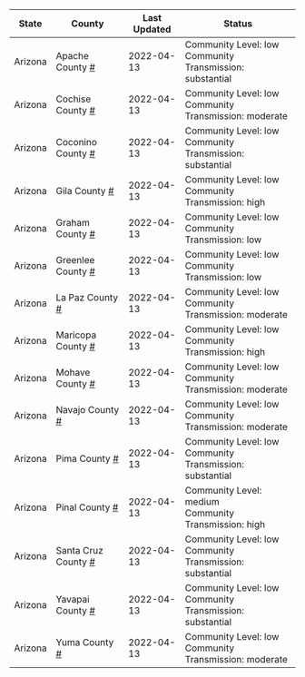 State | County | Last Updated | Status
--- | --- | --- | --- 
Arizona | Apache County <a href="#apache_county">#</a> | 2022-04-13 | <a name="apache_county"></a>Community Level: low<br/>Community Transmission: substantial
Arizona | Cochise County <a href="#cochise_county">#</a> | 2022-04-13 | <a name="cochise_county"></a>Community Level: low<br/>Community Transmission: moderate
Arizona | Coconino County <a href="#coconino_county">#</a> | 2022-04-13 | <a name="coconino_county"></a>Community Level: low<br/>Community Transmission: substantial
Arizona | Gila County <a href="#gila_county">#</a> | 2022-04-13 | <a name="gila_county"></a>Community Level: low<br/>Community Transmission: high
Arizona | Graham County <a href="#graham_county">#</a> | 2022-04-13 | <a name="graham_county"></a>Community Level: low<br/>Community Transmission: low
Arizona | Greenlee County <a href="#greenlee_county">#</a> | 2022-04-13 | <a name="greenlee_county"></a>Community Level: low<br/>Community Transmission: low
Arizona | La Paz County <a href="#la_paz_county">#</a> | 2022-04-13 | <a name="la_paz_county"></a>Community Level: low<br/>Community Transmission: moderate
Arizona | Maricopa County <a href="#maricopa_county">#</a> | 2022-04-13 | <a name="maricopa_county"></a>Community Level: low<br/>Community Transmission: high
Arizona | Mohave County <a href="#mohave_county">#</a> | 2022-04-13 | <a name="mohave_county"></a>Community Level: low<br/>Community Transmission: moderate
Arizona | Navajo County <a href="#navajo_county">#</a> | 2022-04-13 | <a name="navajo_county"></a>Community Level: low<br/>Community Transmission: moderate
Arizona | Pima County <a href="#pima_county">#</a> | 2022-04-13 | <a name="pima_county"></a>Community Level: low<br/>Community Transmission: substantial
Arizona | Pinal County <a href="#pinal_county">#</a> | 2022-04-13 | <a name="pinal_county"></a>Community Level: medium<br/>Community Transmission: high
Arizona | Santa Cruz County <a href="#santa_cruz_county">#</a> | 2022-04-13 | <a name="santa_cruz_county"></a>Community Level: low<br/>Community Transmission: substantial
Arizona | Yavapai County <a href="#yavapai_county">#</a> | 2022-04-13 | <a name="yavapai_county"></a>Community Level: low<br/>Community Transmission: substantial
Arizona | Yuma County <a href="#yuma_county">#</a> | 2022-04-13 | <a name="yuma_county"></a>Community Level: low<br/>Community Transmission: moderate
